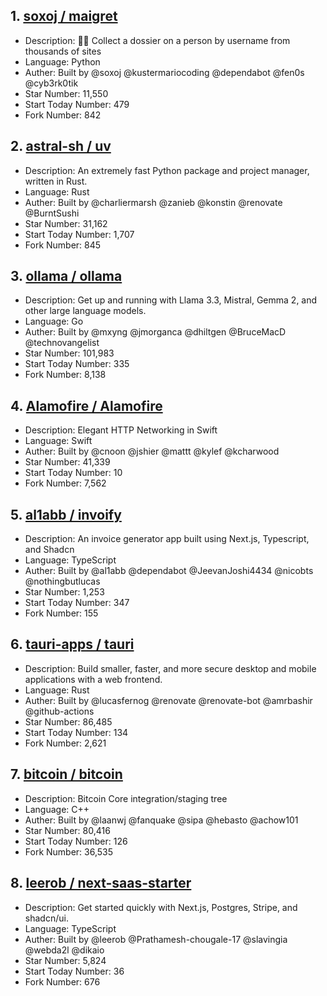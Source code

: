 ## 1. [soxoj / maigret](https://github.com/soxoj/maigret)
- Description: 🕵️‍♂️ Collect a dossier on a person by username from thousands of sites
- Language: Python
- Auther: Built by @soxoj @kustermariocoding @dependabot @fen0s @cyb3rk0tik
- Star Number: 11,550
- Start Today Number: 479
- Fork Number: 842

## 2. [astral-sh / uv](https://github.com/astral-sh/uv)
- Description: An extremely fast Python package and project manager, written in Rust.
- Language: Rust
- Auther: Built by @charliermarsh @zanieb @konstin @renovate @BurntSushi
- Star Number: 31,162
- Start Today Number: 1,707
- Fork Number: 845

## 3. [ollama / ollama](https://github.com/ollama/ollama)
- Description: Get up and running with Llama 3.3, Mistral, Gemma 2, and other large language models.
- Language: Go
- Auther: Built by @mxyng @jmorganca @dhiltgen @BruceMacD @technovangelist
- Star Number: 101,983
- Start Today Number: 335
- Fork Number: 8,138

## 4. [Alamofire / Alamofire](https://github.com/Alamofire/Alamofire)
- Description: Elegant HTTP Networking in Swift
- Language: Swift
- Auther: Built by @cnoon @jshier @mattt @kylef @kcharwood
- Star Number: 41,339
- Start Today Number: 10
- Fork Number: 7,562

## 5. [al1abb / invoify](https://github.com/al1abb/invoify)
- Description: An invoice generator app built using Next.js, Typescript, and Shadcn
- Language: TypeScript
- Auther: Built by @al1abb @dependabot @JeevanJoshi4434 @nicobts @nothingbutlucas
- Star Number: 1,253
- Start Today Number: 347
- Fork Number: 155

## 6. [tauri-apps / tauri](https://github.com/tauri-apps/tauri)
- Description: Build smaller, faster, and more secure desktop and mobile applications with a web frontend.
- Language: Rust
- Auther: Built by @lucasfernog @renovate @renovate-bot @amrbashir @github-actions
- Star Number: 86,485
- Start Today Number: 134
- Fork Number: 2,621

## 7. [bitcoin / bitcoin](https://github.com/bitcoin/bitcoin)
- Description: Bitcoin Core integration/staging tree
- Language: C++
- Auther: Built by @laanwj @fanquake @sipa @hebasto @achow101
- Star Number: 80,416
- Start Today Number: 126
- Fork Number: 36,535

## 8. [leerob / next-saas-starter](https://github.com/leerob/next-saas-starter)
- Description: Get started quickly with Next.js, Postgres, Stripe, and shadcn/ui.
- Language: TypeScript
- Auther: Built by @leerob @Prathamesh-chougale-17 @slavingia @webda2l @dikaio
- Star Number: 5,824
- Start Today Number: 36
- Fork Number: 676